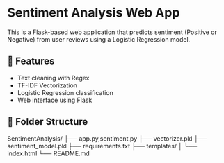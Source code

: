 # Sentiment Analysis Web App

This is a Flask-based web application that predicts sentiment (Positive or Negative) from user reviews using a Logistic Regression model.

## 🚀 Features

- Text cleaning with Regex
- TF-IDF Vectorization
- Logistic Regression classification
- Web interface using Flask
## 📁 Folder Structure
SentimentAnalysis/
├── app.py,sentiment.py
├── vectorizer.pkl
├── sentiment_model.pkl
├── requirements.txt
├── templates/
│ └── index.html
└── README.md